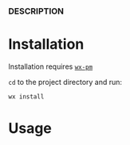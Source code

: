 ### DESCRIPTION

# Installation

Installation requires [`wx-pm`](https://github.com/RaffaeleCanale/wx-pm)

`cd` to the project directory and run:
```
wx install
```

# Usage
